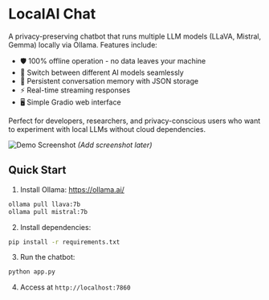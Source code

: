 # LocalAI Chat

A privacy-preserving chatbot that runs multiple LLM models (LLaVA, Mistral, Gemma) locally via Ollama. Features include:

- 🛡️ 100% offline operation - no data leaves your machine
- 🔄 Switch between different AI models seamlessly
- 📝 Persistent conversation memory with JSON storage
- ⚡ Real-time streaming responses
- 🖥️ Simple Gradio web interface

Perfect for developers, researchers, and privacy-conscious users who want to experiment with local LLMs without cloud dependencies.

![Demo Screenshot](screenshot.png) *(Add screenshot later)*


## Quick Start

1. Install Ollama: https://ollama.ai/
```bash
ollama pull llava:7b
ollama pull mistral:7b
```

2. Install dependencies:
```bash
pip install -r requirements.txt
```

3. Run the chatbot:
```bash
python app.py
```

4. Access at `http://localhost:7860`
